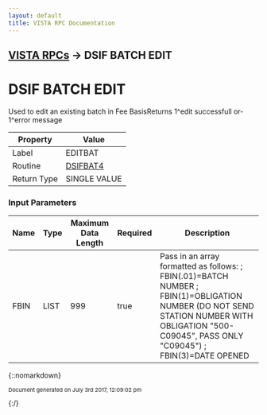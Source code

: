 ```yaml
---
layout: default
title: VISTA RPC Documentation
---
```


## [VISTA RPCs](TableOfContents) &#8594; DSIF BATCH EDIT
# DSIF BATCH EDIT

Used to edit an existing batch in Fee BasisReturns 1^edit successfull or-1^error message

Property | Value
--- | ---
Label | EDITBAT
Routine | [DSIFBAT4](http://code.osehra.org/dox/Routine_DSIFBAT4_source.html)
Return Type | SINGLE VALUE


### Input Parameters

Name | Type | Maximum Data Length | Required | Description
--- | --- | --- | --- | ---
FBIN | LIST | 999 | true | Pass in an array formatted as follows:  ; FBIN(.01)&#x3D;BATCH NUMBER ; FBIN(1)&#x3D;OBLIGATION NUMBER  (DO NOT SEND STATION NUMBER WITH OBLIGATION &quot;500-C09045&quot;, PASS ONLY &quot;C09045&quot;) ; FBIN(3)&#x3D;DATE OPENED



{::nomarkdown} <br/><p style="font-size: 11px">Document generated on July 3rd 2017, 12:09:02 pm</p>{:/}
